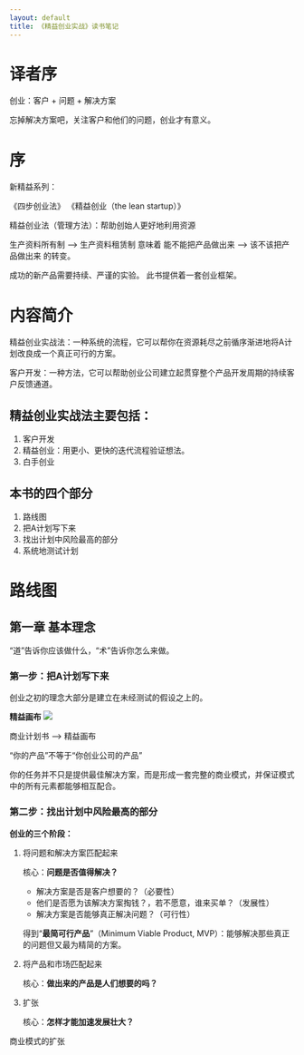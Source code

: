 ```yaml
---
layout: default
title: 《精益创业实战》读书笔记
---
```


# 译者序 #
创业：客户 + 问题 + 解决方案

忘掉解决方案吧，关注客户和他们的问题，创业才有意义。
# 序 #
新精益系列：

《四步创业法》
《精益创业（the lean startup）》

精益创业法（管理方法）：帮助创始人更好地利用资源

生产资料所有制 --> 生产资料租赁制 意味着 能不能把产品做出来 --> 该不该把产品做出来 的转变。

成功的新产品需要持续、严谨的实验。
此书提供着一套创业框架。
# 内容简介 #
精益创业实战法：一种系统的流程，它可以帮你在资源耗尽之前循序渐进地将A计划改良成一个真正可行的方案。

客户开发：一种方法，它可以帮助创业公司建立起贯穿整个产品开发周期的持续客户反馈通道。
## 精益创业实战法主要包括： ##
1. 客户开发
2. 精益创业：用更小、更快的迭代流程验证想法。
3. 白手创业

## 本书的四个部分 ##
1. 路线图
2. 把A计划写下来
3. 找出计划中风险最高的部分
4. 系统地测试计划

# 路线图 #
## 第一章 基本理念 ##
“道”告诉你应该做什么，“术”告诉你怎么来做。
### 第一步：把A计划写下来 ###

创业之初的理念大部分是建立在未经测试的假设之上的。

**精益画布**
![](http://i.imgur.com/U3vUVfu.jpg)

商业计划书 --> 精益画布

“你的产品”不等于“你创业公司的产品”

你的任务并不只是提供最佳解决方案，而是形成一套完整的商业模式，并保证模式中的所有元素都能够相互配合。
### 第二步：找出计划中风险最高的部分 ###

**创业的三个阶段：**
1. 将问题和解决方案匹配起来

	核心：**问题是否值得解决？**
	- 解决方案是否是客户想要的？（必要性）
	- 他们是否愿为该解决方案掏钱？，若不愿意，谁来买单？（发展性）
	- 解决方案是否能够真正解决问题？（可行性）

	得到“**最简可行产品**”（Minimum Viable Product, MVP）：能够解决那些真正的问题但又最为精简的方案。
2. 将产品和市场匹配起来

	核心：**做出来的产品是人们想要的吗？**
3. 扩张

	核心：**怎样才能加速发展壮大？**

商业模式的扩张